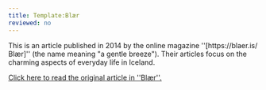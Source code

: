 ```yaml
---
title: Template:Blær
reviewed: no
---
```

<div class="instructions-header">
<!-- {{Instructions}} -->
This is an article published in 2014 by the online magazine ''[https://blaer.is/ Blær]'' (the name meaning "a gentle breeze"). Their articles focus on the charming aspects of everyday life in Iceland.

<a href="$1">Click here to read the original article in ''Blær''.</a>
</div>
